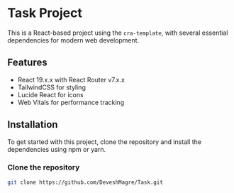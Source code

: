 # Task Project

This is a React-based project using the `cra-template`, with several essential dependencies for modern web development.

## Features
- React 19.x.x with React Router v7.x.x
- TailwindCSS for styling
- Lucide React for icons
- Web Vitals for performance tracking

## Installation

To get started with this project, clone the repository and install the dependencies using npm or yarn.

### Clone the repository

```bash
git clone https://github.com/DeveshMagre/Task.git
